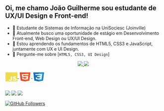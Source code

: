 ## Oi, me chamo João Guilherme sou estudante de UX/UI Design e Front-end!

- 🔭 Estudante de Sistemas de Informação na UniSociesc (Joinville)
- 🔭 Atualmente busco uma oportunidade de estágio em Desenvolvimento Front-end, Web Design ou UX/UI Design.
- 🌱 Estou aprendendo os fundamentos de HTML5, CSS3 e JavaScript, juntamente com UX e UI Design.
- 💬 Pergunte-me sobre [```HTML5, CSS3, UI Design```]

<div align="center">
  <a href="https://github.com/JSaporski">
  <img height="180em" src="https://github-readme-stats.vercel.app/api?username=JSaporski&show_icons=true&theme=dracula&include_all_commits=true&count_private=true"/>
  <img height="180em" src="https://github-readme-stats.vercel.app/api/top-langs/?username=JSaporski&layout=compact&langs_count=7&theme=dracula"/>
</div>
<div style="display: inline_block"><br>
  <img align="center" alt="Js" height="30" width="40" src="https://raw.githubusercontent.com/devicons/devicon/master/icons/javascript/javascript-plain.svg">
  <img align="center" alt="HTML" height="30" width="40" src="https://raw.githubusercontent.com/devicons/devicon/master/icons/html5/html5-original.svg">
  <img align="center" alt="CSS" height="30" width="40" src="https://raw.githubusercontent.com/devicons/devicon/master/icons/css3/css3-original.svg">
</div>
  
  ##
 
<div> 
  <a href="https://instagram.com/jg.saporski" target="_blank"><img src="https://img.shields.io/badge/-Instagram-%23E4405F?style=for-the-badge&logo=instagram&logoColor=white" target="_blank"></a>
  <a href = "mailto:joaoguilherme2411@gmail.com"><img src="https://img.shields.io/badge/-Gmail-%23333?style=for-the-badge&logo=gmail&logoColor=white" target="_blank"></a>
  <a href="https://www.linkedin.com/in/joao-saporski/" target="_blank"><img src="https://img.shields.io/badge/-LinkedIn-%230077B5?style=for-the-badge&logo=linkedin&logoColor=white" target="_blank"></a> 
</div>
  
[![GitHub Followers](https://img.shields.io/github/followers/JSaporski?style=flat&labelColor=0D0D0D&logo=Github&Color=white)](https://github.com/JSaporski)

